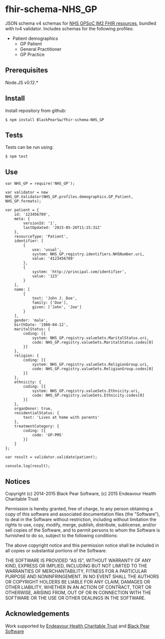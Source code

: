 # fhir-schema-NHS_GP

JSON schema v4 schemas for [NHS GPSoC IM2 FHIR resources](http://developer.nhs.uk/downloads-data/fhir-resource-definitions-library/),
bundled with tv4 validator. Includes schemas for the following profiles:

- Patient demographics
  - GP Patient
  - General Practitioner
  - GP Practice

## Prerequisites

Node.JS v0.12.*

## Install

Install repository from github:

    $ npm install BlackPearSw/fhir-schema-NHS_GP

## Tests

Tests can be run using:

    $ npm test

## Use

    var NHS_GP = require('NHS_GP');

    var validator = new NHS_GP.Validator(NHS_GP.profiles.demographics.GP_Patient, NHS_GP.formats);

    var patient = {
        id: '123456789',
        meta: {
            versionId: '1',
            lastUpdated: '2015-05-26T11:15:31Z'
        },
        resourceType: 'Patient',
        identifier: [
            {
                use: 'usual',
                system: NHS_GP.registry.identifiers.NHSNumber.uri,
                value: '4123456789'
            },
            {
                system: 'http://principal.com/identifier',
                value: '123'
            }
        ],
        name: [
            {
                text: 'John J. Doe',
                family: ['Doe'],
                given: ['John', 'Joe']
            }
        ],
        gender: 'male',
        birthDate: '1980-04-12',
        maritalStatus: {
            coding: [{
                system: NHS_GP.registry.valueSets.MaritalStatus.uri,
                code: NHS_GP.registry.valueSets.MaritalStatus.codes[0]
            }]
        },
        religion: {
            coding: [{
                system: NHS_GP.registry.valueSets.ReligionGroup.uri,
                code: NHS_GP.registry.valueSets.ReligionGroup.codes[0]
            }]
        },
        ethnicity: {
            coding: [{
                system: NHS_GP.registry.valueSets.Ethnicity.uri,
                code: NHS_GP.registry.valueSets.Ethnicity.codes[0]
            }]
        },
        organDonor: true,
        residentialStatus: {
            text: 'Lives at home with parents'
        },
        treatmentCategory: {
            coding: [{
                code: 'GP-PMS'
            }]
        }
    };

    var result = validator.validate(patient);

    console.log(result);

## Notices

Copyright (c) 2014-2015 Black Pear Software, (c) 2015 Endeavour Health Charitable Trust

Permission is hereby granted, free of charge, to any person obtaining a copy of this software and associated documentation files (the "Software"), to deal in the Software without restriction, including without limitation the rights to use, copy, modify, merge, publish, distribute, sublicense, and/or sell copies of the Software, and to permit persons to whom the Software is furnished to do so, subject to the following conditions:

The above copyright notice and this permission notice shall be included in all copies or substantial portions of the Software.

THE SOFTWARE IS PROVIDED "AS IS", WITHOUT WARRANTY OF ANY KIND, EXPRESS OR IMPLIED, INCLUDING BUT NOT LIMITED TO THE WARRANTIES OF MERCHANTABILITY, FITNESS FOR A PARTICULAR PURPOSE AND NONINFRINGEMENT. IN NO EVENT SHALL THE AUTHORS OR COPYRIGHT HOLDERS BE LIABLE FOR ANY CLAIM, DAMAGES OR OTHER LIABILITY, WHETHER IN AN ACTION OF CONTRACT, TORT OR OTHERWISE, ARISING FROM, OUT OF OR IN CONNECTION WITH THE SOFTWARE OR THE USE OR OTHER DEALINGS IN THE SOFTWARE.

## Acknowledgements

Work supported by [Endeavour Health Charitable Trust](http://www.endeavourhealth.org/) and [Black Pear Software](https://www.blackpear.com)